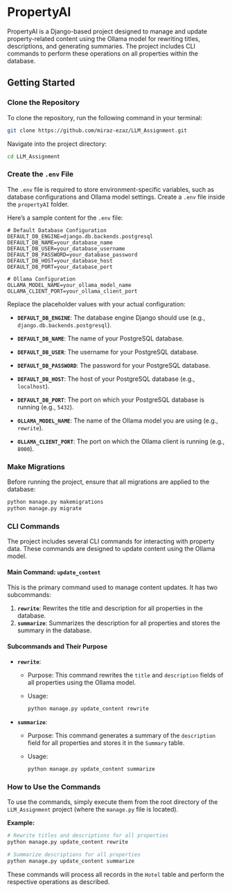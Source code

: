 # PropertyAI

PropertyAI is a Django-based project designed to manage and update property-related content using the Ollama model for rewriting titles, descriptions, and generating summaries. The project includes CLI commands to perform these operations on all properties within the database.

## Getting Started

### Clone the Repository

To clone the repository, run the following command in your terminal:

```bash
git clone https://github.com/miraz-ezaz/LLM_Assignment.git
```

Navigate into the project directory:

```bash
cd LLM_Assignment
```

### Create the `.env` File

The `.env` file is required to store environment-specific variables, such as database configurations and Ollama model settings. Create a `.env` file inside the `propertyAI` folder.

Here’s a sample content for the `.env` file:

```env
# Default Database Configuration
DEFAULT_DB_ENGINE=django.db.backends.postgresql
DEFAULT_DB_NAME=your_database_name
DEFAULT_DB_USER=your_database_username
DEFAULT_DB_PASSWORD=your_database_password
DEFAULT_DB_HOST=your_database_host
DEFAULT_DB_PORT=your_database_port

# Ollama Configuration
OLLAMA_MODEL_NAME=your_ollama_model_name
OLLAMA_CLIENT_PORT=your_ollama_client_port
```

Replace the placeholder values with your actual configuration:

- **`DEFAULT_DB_ENGINE`**: The database engine Django should use (e.g., `django.db.backends.postgresql`).
- **`DEFAULT_DB_NAME`**: The name of your PostgreSQL database.
- **`DEFAULT_DB_USER`**: The username for your PostgreSQL database.
- **`DEFAULT_DB_PASSWORD`**: The password for your PostgreSQL database.
- **`DEFAULT_DB_HOST`**: The host of your PostgreSQL database (e.g., `localhost`).
- **`DEFAULT_DB_PORT`**: The port on which your PostgreSQL database is running (e.g., `5432`).

- **`OLLAMA_MODEL_NAME`**: The name of the Ollama model you are using (e.g., `rewrite`).
- **`OLLAMA_CLIENT_PORT`**: The port on which the Ollama client is running (e.g., `8000`).

### Make Migrations

Before running the project, ensure that all migrations are applied to the database:

```bash
python manage.py makemigrations
python manage.py migrate
```

### CLI Commands

The project includes several CLI commands for interacting with property data. These commands are designed to update content using the Ollama model.

#### Main Command: `update_content`

This is the primary command used to manage content updates. It has two subcommands:

1. **`rewrite`**: Rewrites the title and description for all properties in the database.
2. **`summarize`**: Summarizes the description for all properties and stores the summary in the database.

#### Subcommands and Their Purpose

- **`rewrite`**: 
  - Purpose: This command rewrites the `title` and `description` fields of all properties using the Ollama model.
  - Usage:
  
    ```bash
    python manage.py update_content rewrite
    ```
  
- **`summarize`**: 
  - Purpose: This command generates a summary of the `description` field for all properties and stores it in the `Summary` table.
  - Usage:
  
    ```bash
    python manage.py update_content summarize
    ```

### How to Use the Commands

To use the commands, simply execute them from the root directory of the `LLM_Assignment` project (where the `manage.py` file is located).

**Example:**

```bash
# Rewrite titles and descriptions for all properties
python manage.py update_content rewrite

# Summarize descriptions for all properties
python manage.py update_content summarize
```

These commands will process all records in the `Hotel` table and perform the respective operations as described.
